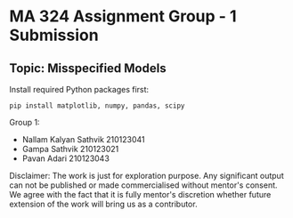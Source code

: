 # MA 324 Assignment Group - 1 Submission

## Topic: Misspecified Models

Install required Python packages first:

```
pip install matplotlib, numpy, pandas, scipy
```

Group 1:

- Nallam Kalyan Sathvik 210123041
- Gampa Sathvik 210123021
- Pavan Adari 210123043

Disclaimer: The work is just for exploration purpose. Any significant output can not be published or made commercialised without mentor's consent. We agree with the fact that it is fully mentor's discretion whether future extension of the work will bring us as a contributor.
